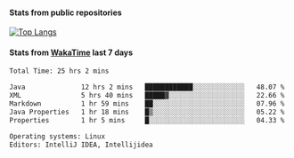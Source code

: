 #### Stats from public repositories

[![Top Langs](https://github-readme-stats.vercel.app/api/top-langs/?username=hyoghurt&layout=compact&exclude_repo=multiserver,docker_compose&langs_count=6)](https://github.com/anuraghazra/github-readme-stats)

#### Stats from [WakaTime](https://wakatime.com/@hyoghurt) last 7 days
<!--START_SECTION:waka-->

```txt
Total Time: 25 hrs 2 mins

Java              12 hrs 2 mins   ████████████░░░░░░░░░░░░░   48.07 %
XML               5 hrs 40 mins   █████▓░░░░░░░░░░░░░░░░░░░   22.66 %
Markdown          1 hr 59 mins    ██░░░░░░░░░░░░░░░░░░░░░░░   07.96 %
Java Properties   1 hr 18 mins    █▒░░░░░░░░░░░░░░░░░░░░░░░   05.22 %
Properties        1 hr 5 mins     █░░░░░░░░░░░░░░░░░░░░░░░░   04.33 %

Operating systems: Linux
Editors: IntelliJ IDEA, Intellijidea
```

<!--END_SECTION:waka-->
